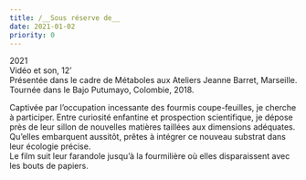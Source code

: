 ```yaml
---
title: /__Sous réserve de__
date: 2021-01-02
priority: 0
---
```

2021\
Vidéo et son, 12’\
Présentée dans le cadre de Métaboles aux Ateliers Jeanne Barret, Marseille. Tournée dans le Bajo Putumayo, Colombie, 2018.

Captivée par l’occupation incessante des fourmis coupe-feuilles, je cherche à participer. Entre curiosité enfantine et prospection scientifique, je dépose près de leur sillon de nouvelles matières taillées aux dimensions adéquates. Qu’elles embarquent aussitôt, prêtes à intégrer ce nouveau substrat dans leur écologie précise.\
Le film suit leur farandole jusqu’à la fourmilière où elles disparaissent avec les bouts de papiers.
